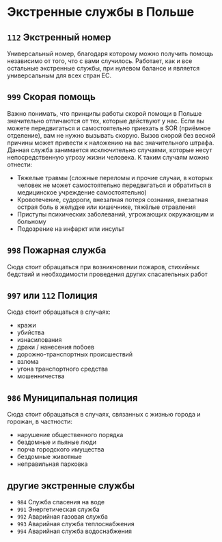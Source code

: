# Экстренные службы в Польше

## `112` Экстренный номер

Универсальный номер, благодаря которому можно получить помощь независимо от того, что с вами случилось. Работает, как и все остальные экстренные службы, при нулевом балансе и является универсальным для всех стран ЕС.

## `999` Скорая помощь

Важно понимать, что принципы работы скорой помощи в Польше значительно отличаются от тех, которые действуют у нас. Если вы можете передвигаться и самостоятельно приехать в SOR (приёмное отделение), вам не нужно вызывать скорую. Вызов скорой без веской причины может привести к наложению на вас значительного штрафа. Данная служба занимается исключительно случаями, которые несут непосредственную угрозу жизни человека. К таким случаям можно отнести:

- Тяжелые травмы (сложные переломы и прочие случаи, в которых человек не может самостоятельно передвигаться и обратиться в медицинское учреждение самостоятельно)
- Кровотечение, судороги, внезапная потеря сознания, внезапная острая боль в желудке или кишечнике, тяжёлые отравления
- Приступы психических заболеваний, угрожающих окружающим и больному
- Подозрение на инфаркт или инсульт

## `998` Пожарная служба

Сюда стоит обращаться при возникновении пожаров, стихийных бедствий и необходимости проведения других спасательных работ

## `997` или `112` Полиция

Сюда стоит обращаться в случаях:

- кражи
- убийства
- изнасилования
- драки / нанесения побоев
- дорожно-транспортных происшествий
- взлома
- угона транспортного средства
- мошенничества

## `986` Муниципальная полиция

Сюда стоит обращаться в случаях, связанных с жизнью города и горожан, в частности:

- нарушение общественного порядка
- бездомные и пьяные люди
- порча городского имущества
- бездомные животные
- неправильная парковка

## другие экстренные службы

- `984` Служба спасения на воде
- `991` Энергетическая служба
- `992` Аварийная газовая служба
- `993` Аварийная служба теплоснабжения
- `994` Аварийная служба водоснабжения
